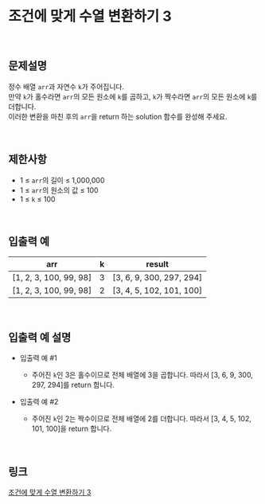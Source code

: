 # 조건에 맞게 수열 변환하기 3

<br>

## 문제설명
정수 배열 `arr`과 자연수 `k`가 주어집니다.<br>
만약 `k`가 홀수라면 `arr`의 모든 원소에 `k`를 곱하고, `k`가 짝수라면 `arr`의 모든 원소에 `k`를 더합니다.<br>
이러한 변환을 마친 후의 `arr`을 return 하는 solution 함수를 완성해 주세요.

<br>

## 제한사항
- 1 ≤ `arr`의 길이 ≤ 1,000,000
- 1 ≤ `arr`의 원소의 값 ≤ 100
- 1 ≤ `k` ≤ 100

<br>

## 입출력 예
| arr | k | result |
|---|---|---|
| [1, 2, 3, 100, 99, 98] | 3 | [3, 6, 9, 300, 297, 294] |
| [1, 2, 3, 100, 99, 98] | 2 | [3, 4, 5, 102, 101, 100] |

<br>

## 입출력 예 설명
- 입출력 예 #1
    - 주어진 `k`인 3은 홀수이므로 전체 배열에 3을 곱합니다. 따라서 [3, 6, 9, 300, 297, 294]를 return 합니다.

- 입출력 예 #2
    - 주어진 `k`인 2는 짝수이므로 전체 배열에 2를 더합니다. 따라서 [3, 4, 5, 102, 101, 100]을 return 합니다.

<br>

## 링크
[조건에 맞게 수열 변환하기 3](https://school.programmers.co.kr/learn/courses/30/lessons/181835)

